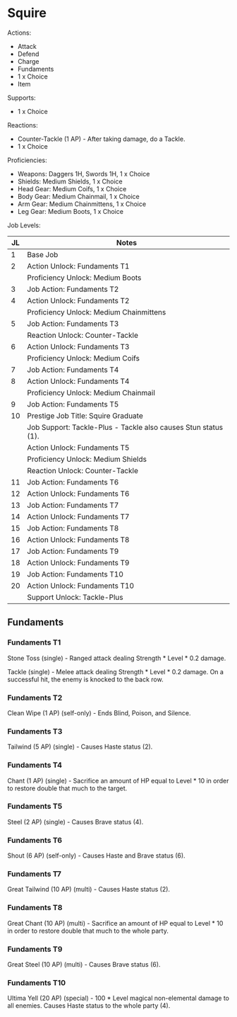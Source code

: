 # Squire

Actions:

- Attack
- Defend
- Charge
- Fundaments
- 1 x Choice
- Item

Supports:

- 1 x Choice

Reactions:

- Counter-Tackle (1 AP) - After taking damage, do a Tackle.
- 1 x Choice

Proficiencies:

- Weapons: Daggers 1H, Swords 1H, 1 x Choice
- Shields: Medium Shields, 1 x Choice
- Head Gear: Medium Coifs, 1 x Choice
- Body Gear: Medium Chainmail, 1 x Choice
- Arm Gear: Medium Chainmittens, 1 x Choice
- Leg Gear: Medium Boots, 1 x Choice

Job Levels:

| JL | Notes |
| --- | --- |
| 1 | Base Job
| 2 | Action Unlock: Fundaments T1
|   | Proficiency Unlock: Medium Boots
| 3 | Job Action: Fundaments T2
| 4 | Action Unlock: Fundaments T2
|   | Proficiency Unlock: Medium Chainmittens
| 5 | Job Action: Fundaments T3
|   | Reaction Unlock: Counter-Tackle
| 6 | Action Unlock: Fundaments T3
|   | Proficiency Unlock: Medium Coifs
| 7 | Job Action: Fundaments T4
| 8 | Action Unlock: Fundaments T4
|   | Proficiency Unlock: Medium Chainmail
| 9 | Job Action: Fundaments T5
| 10 | Prestige Job Title: Squire Graduate
|    | Job Support: Tackle-Plus - Tackle also causes Stun status (1).
|    | Action Unlock: Fundaments T5
|    | Proficiency Unlock: Medium Shields
|    | Reaction Unlock: Counter-Tackle
| 11 | Job Action: Fundaments T6
| 12 | Action Unlock: Fundaments T6
| 13 | Job Action: Fundaments T7
| 14 | Action Unlock: Fundaments T7
| 15 | Job Action: Fundaments T8
| 16 | Action Unlock: Fundaments T8
| 17 | Job Action: Fundaments T9
| 18 | Action Unlock: Fundaments T9
| 19 | Job Action: Fundaments T10
| 20 | Action Unlock: Fundaments T10
|    | Support Unlock: Tackle-Plus

## Fundaments

### Fundaments T1

Stone Toss (single) - Ranged attack dealing Strength * Level * 0.2 damage.

Tackle (single) - Melee attack dealing Strength * Level * 0.2 damage. On a successful hit, the enemy is knocked to the back row.

### Fundaments T2

Clean Wipe (1 AP) (self-only) - Ends Blind, Poison, and Silence.

### Fundaments T3

Tailwind (5 AP) (single) - Causes Haste status (2).

### Fundaments T4

Chant (1 AP) (single) - Sacrifice an amount of HP equal to Level * 10 in order to restore double that much to the target.

### Fundaments T5

Steel (2 AP) (single) - Causes Brave status (4).

### Fundaments T6

Shout (6 AP) (self-only) - Causes Haste and Brave status (6).

### Fundaments T7

Great Tailwind (10 AP) (multi) - Causes Haste status (2).

### Fundaments T8

Great Chant (10 AP) (multi) - Sacrifice an amount of HP equal to Level * 10 in order to restore double that much to the whole party.

### Fundaments T9

Great Steel (10 AP) (multi) - Causes Brave status (6).

### Fundaments T10

Ultima Yell (20 AP) (special) - 100 * Level magical non-elemental damage to all enemies. Causes Haste status to the whole party (4).
